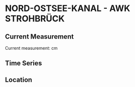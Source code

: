 # NORD-OSTSEE-KANAL - AWK STROHBRÜCK

## Current Measurement

Current measurement: <Value topic="rivers/pegel-online/NOK/AWK_STROHBRÜCK/measurementValue"/> cm

## Time Series

<TimeSeries topic="rivers/pegel-online/NOK/AWK_STROHBRÜCK/measurementValue" period="week" />

## Location

<WorldMap>
  <Marker lat="54.33483320795625" lon="9.967772383695179" labelTopic="rivers/pegel-online/NOK/AWK_STROHBRÜCK" />
</WorldMap>
